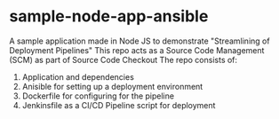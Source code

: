 # sample-node-app-ansible

A sample application made in Node JS to demonstrate "Streamlining of Deployment Pipelines"
This repo acts as a Source Code Management (SCM) as part of Source Code Checkout
The repo consists of:

1. Application and dependencies
2. Anisible for setting up a deployment environment
3. Dockerfile for configuring for the pipeline
4. Jenkinsfile as a CI/CD Pipeline script for deployment
